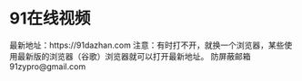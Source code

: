 <h1>91在线视频</h1>
最新地址：https://91dazhan.com 注意：有时打不开，就换一个浏览器，某些使用最新版的浏览器（谷歌）浏览器就可以打开最新地址。 防屏蔽邮箱 91zypro@gmail.com
